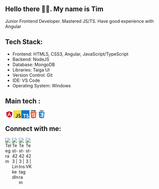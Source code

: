 <h2> Hello there 👨‍💻. My name is Tim </h2>

Junior Frontend Developer. Mastered JS/TS. Have good experience with Angular
<br />

## Tech Stack:

- Frontend: HTML5, CSS3, Angular, JavaScript/TypeScript
- Backend: NodeJS
- Database: MongoDB
- Libraries: Taiga UI
- Version Control: Git
- IDE: VS Code
- Operating System: Windows 
 
## Main tech :
 
<img align="left" alt="Angular" width="26px" src="https://raw.githubusercontent.com/github/explore/80688e429a7d4ef2fca1e82350fe8e3517d3494d/topics/angular/angular.png " />
<img align="left" alt="JavaScript" width="26px" src="https://raw.githubusercontent.com/github/explore/80688e429a7d4ef2fca1e82350fe8e3517d3494d/topics/javascript/javascript.png" />
<img align="left" alt="TypeScript" width="26px" src="https://raw.githubusercontent.com/github/explore/80688e429a7d4ef2fca1e82350fe8e3517d3494d/topics/typescript/typescript.png" /> 
<img align="left" alt="Html5" width="26px" src="https://raw.githubusercontent.com/github/explore/80688e429a7d4ef2fca1e82350fe8e3517d3494d/topics/html/html.png" />
<img align="left" alt="Css" width="26px" src="https://raw.githubusercontent.com/github/explore/80688e429a7d4ef2fca1e82350fe8e3517d3494d/topics/css/css.png" /> 

<br />

## Connect with me:

[<img align="left" alt="Telegram" width="22px" src="https://cdn.jsdelivr.net/npm/simple-icons@v5/icons/telegram.svg"/>][tg]
[<img align="left" alt="Test-423 | LinkedIn" width="22px" src="https://cdn.jsdelivr.net/npm/simple-icons@v3/icons/linkedin.svg" />][linkedin]
[<img align="left" alt="Test-423 | Instagram" width="22px" src="https://cdn.jsdelivr.net/npm/simple-icons@v3/icons/instagram.svg" />][instagram]
[<img align="left" alt="Test-423 | VK" width="22px" src="https://cdn.jsdelivr.net/npm/simple-icons@v3/icons/vk.svg" />][vk]
<!--
**Test-423/Test-423** is a ✨ _special_ ✨ repository because its `README.md` (this file) appears on your GitHub profile.

Here are some ideas to get you started:

- 🔭 I’m currently working on ...
- 🌱 I’m currently learning ...
- 👯 I’m looking to collaborate on ...
- 🤔 I’m looking for help with ...
- 💬 Ask me about ...
- 📫 How to reach me: ...
- 😄 Pronouns: ...
- ⚡ Fun fact: ...
-->

[linkedin]: https://www.linkedin.com/in/%D1%82%D0%B8%D0%BC%D0%BE%D1%84%D0%B5%D0%B9-%D0%B0%D0%BB%D0%B5%D0%BA%D1%81%D0%B0%D0%BD%D0%B4%D1%80%D0%BE%D0%B2%D0%B8%D1%87-46aab5205 
[instagram]: https://www.instagram.com/foreverr_funn/
[vk]: https://vk.com/foreverr_funn
[tg]: https://t.me/off_pen
